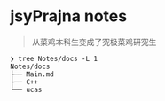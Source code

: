 # jsyPrajna notes

> 从菜鸡本科生变成了究极菜鸡研究生

```shell
❯ tree Notes/docs -L 1
Notes/docs
├── Main.md
├── C++
└── ucas
```
